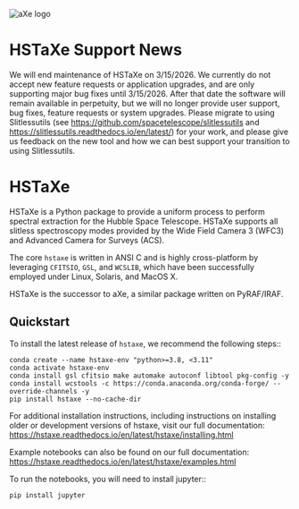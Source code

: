 ![aXe logo](docs/hstaxe/images/ACS_aXe02.png)

HSTaXe Support News
===================

We will end maintenance of HSTaXe on 3/15/2026. We currently do not accept new feature requests or application upgrades, and are only supporting major bug fixes until 3/15/2026. After that date the software will remain available in perpetuity, but we will no longer provide user support, bug fixes, feature requests or system upgrades. Please migrate to using Slitlessutils (see https://github.com/spacetelescope/slitlessutils and https://slitlessutils.readthedocs.io/en/latest/) for your work, and please give us feedback on the new tool and how we can best support your transition to using Slitlessutils.

HSTaXe
======

HSTaXe is a Python package to provide a uniform process to perform spectral
extraction for the Hubble Space Telescope. HSTaXe supports all slitless
spectroscopy modes provided by the Wide Field Camera 3 (WFC3) and Advanced
Camera for Surveys (ACS).

The core ``hstaxe`` is written in ANSI C and is highly cross-platform by
leveraging ``CFITSIO``, ``GSL``, and ``WCSLIB``, which have been successfully
employed under Linux, Solaris, and MacOS X.

HSTaXe is the successor to aXe, a similar package written on PyRAF/IRAF.


Quickstart
----------
To install the latest release of ``hstaxe``, we recommend the following steps::

    conda create --name hstaxe-env "python>=3.8, <3.11"
    conda activate hstaxe-env
    conda install gsl cfitsio make automake autoconf libtool pkg-config -y
    conda install wcstools -c https://conda.anaconda.org/conda-forge/ --override-channels -y
    pip install hstaxe --no-cache-dir

For additional installation instructions, including instructions on installing older
or development versions of hstaxe, visit our full documentation:
https://hstaxe.readthedocs.io/en/latest/hstaxe/installing.html

Example notebooks can also be found on our full documentation:
https://hstaxe.readthedocs.io/en/latest/hstaxe/examples.html

To run the notebooks, you will need to install jupyter::

    pip install jupyter